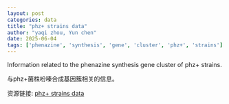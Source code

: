 ```yaml
---
layout: post
categories: data
title: "phz+ strains data"
author: "yaqi zhou, Yun chen"
date: 2025-06-04
tags: ['phenazine', 'synthesis', 'gene', 'cluster', 'phz+', 'strains']
---
```


Information related to the phenazine synthesis gene cluster of phz+ strains.

与phz+菌株吩嗪合成基因簇相关的信息。

资源链接: [phz+ strains data](https://doi.org/10.57760/sciencedb.25989)
